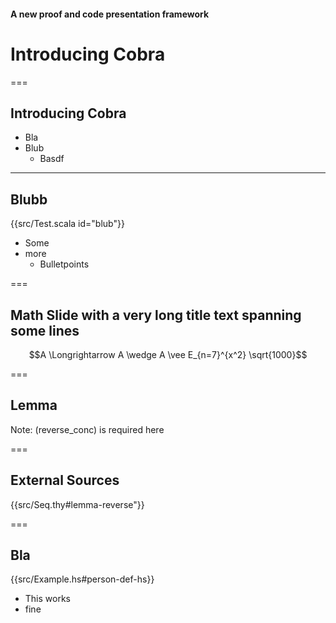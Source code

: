 #### A new proof and code presentation framework
# Introducing Cobra

===

## Introducing Cobra

 - Bla
 - Blub
   * Basdf

---

## Blubb

{{src/Test.scala id="blub"}}

 - Some
 - more
   * Bulletpoints

===

## Math Slide with a very long title text spanning some lines

$$A \Longrightarrow A \wedge A \vee E_{n=7}^{x^2} \sqrt{1000}$$

===

## Lemma

Note: \(reverse\_conc\) is required here

===

## External Sources

{{src/Seq.thy#lemma-reverse"}}

===

## Bla

{{src/Example.hs#person-def-hs}}

 * This works
 * fine